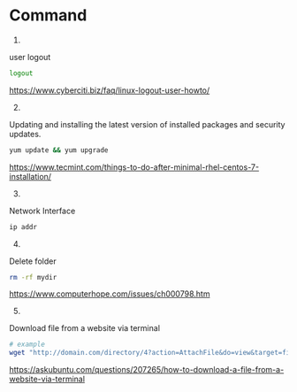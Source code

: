 # Command
1.
user logout
``` bash
logout
```
https://www.cyberciti.biz/faq/linux-logout-user-howto/

2.
Updating and installing the latest version of installed packages and security updates.
``` bash
yum update && yum upgrade
```
https://www.tecmint.com/things-to-do-after-minimal-rhel-centos-7-installation/

3.
Network Interface
``` bash
ip addr
```

4.
Delete folder
``` bash
rm -rf mydir
```
https://www.computerhope.com/issues/ch000798.htm

5.
Download file from a website via terminal
``` bash
# example
wget "http://domain.com/directory/4?action=AttachFile&do=view&target=file.tgz"
```

https://askubuntu.com/questions/207265/how-to-download-a-file-from-a-website-via-terminal



